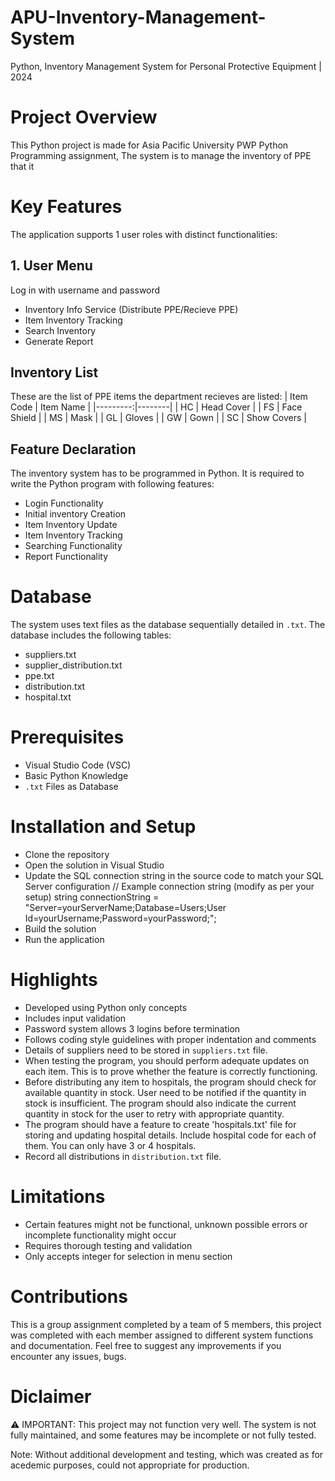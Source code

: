 # APU-Inventory-Management-System
Python, Inventory Management System for Personal Protective Equipment | 2024

# Project Overview 
This Python project is made for Asia Pacific University PWP Python Programming assignment, The system is to manage the inventory of PPE that it

# Key Features
The application supports 1 user roles with distinct functionalities:

## 1. User Menu
Log in with username and password
- Inventory Info Service (Distribute PPE/Recieve PPE)
- Item Inventory Tracking
- Search Inventory
- Generate Report

## Inventory List
These are the list of PPE items the department recieves are listed:
| Item Code | Item Name |
|---------:|--------|
| HC | Head Cover  |
| FS | Face Shield |
| MS |   Mask      |
| GL |   Gloves    |
| GW |    Gown     |
| SC | Show Covers |

## Feature Declaration
The inventory system has to be programmed in Python. It is required to write the Python program with following features:
- Login Functionality
- Initial inventory Creation
- Item Inventory Update
- Item Inventory Tracking
- Searching Functionality
- Report Functionality

# Database
The system uses text files as the database sequentially detailed in `.txt`. The database includes the following tables:

- suppliers.txt
- supplier_distribution.txt
- ppe.txt
- distribution.txt
- hospital.txt

# Prerequisites
- Visual Studio Code (VSC)
- Basic Python Knowledge
- `.txt` Files as Database

# Installation and Setup
- Clone the repository
- Open the solution in Visual Studio
- Update the SQL connection string in the source code to match your SQL Server configuration // Example connection string (modify as per your setup) string connectionString =  "Server=yourServerName;Database=Users;User Id=yourUsername;Password=yourPassword;";
- Build the solution
- Run the application

# Highlights
- Developed using Python only concepts
- Includes input validation
- Password system allows 3 logins before termination
- Follows coding style guidelines with proper indentation and comments
-	Details of suppliers need to be stored in `suppliers.txt` file. 
-	When testing the program, you should perform adequate updates on each item. This is to prove whether the feature is correctly functioning. 
-	Before distributing any item to hospitals, the program should check for available quantity in stock. User need to be notified if the quantity in stock is insufficient. The program should also indicate the current quantity in stock for the user to retry with appropriate quantity.
- The program should have a feature to create 'hospitals.txt' file for storing and updating hospital details. Include hospital code for each of them.  You can only have 3 or 4 hospitals.
- Record all distributions in `distribution.txt` file.

# Limitations
- Certain features might not be functional, unknown possible errors or incomplete functionality might occur
- Requires thorough testing and validation
- Only accepts integer for selection in menu section

# Contributions
This is a group assignment completed by a team of 5 members, this project was completed with each member assigned to different system functions and documentation.
Feel free to suggest any improvements if you encounter any issues, bugs.

# Diclaimer 
⚠️ IMPORTANT: This project may not function very well. 
The system is not fully maintained, and some features 
may be incomplete or not fully tested.

Note: Without additional development and testing, which was created as for acedemic purposes, could not appropriate for production. 
